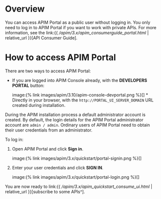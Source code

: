 # Overview

You can access APIM Portal as a public user without logging in. You only
need to log in to APIM Portal if you want to work with private APIs. For
more information, see the link:{{
*/apim/3.x/apim\_consumerguide\_portal.html* | relative\_url }}\[API
Consumer Guide\].

# How to access APIM Portal

There are two ways to access APIM Portal:

-   If you are logged into APIM Console already, with the **DEVELOPERS
    PORTAL** button:

    image:{% link images/apim/3.10/apim-console-devportal.png %}\[\] \*
    Directly in your browser, with the `http://PORTAL_UI_SERVER_DOMAIN`
    URL created during installation.

During the APIM installation process a default administrator account is
created. By default, the login details for the APIM Portal administrator
account are `admin / admin`. Ordinary users of APIM Portal need to
obtain their user credentials from an administrator.

To log in:

1.  Open APIM Portal and click **Sign in**.

    image:{% link images/apim/3.x/quickstart/portal-signin.png %}\[\]

2.  Enter your user credentials and click **SIGN IN**.

    image:{% link images/apim/3.x/quickstart/portal-login.png %}\[\]

You are now ready to link:{{
*/apim/3.x/apim\_quickstart\_consume\_ui.html* | relative\_url
}}\[subscribe to some APIs^\].
